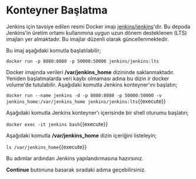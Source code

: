 # Konteyner Başlatma

Jenkins için tavsiye edilen resmi Docker imajı [jenkins/jenkins](https://hub.docker.com/r/jenkins/jenkins/)'dir. Bu depoda Jenkins'in üretim ortamı kullanımına uygun uzun dönem desteklenen (LTS) imajları yer almaktadır. Bu imajlar düzenli olarak güncellenmektedir.

Bu imaj aşağıdaki komutla başlatılabilir;

`docker run -p 8080:8080 -p 50000:50000 jenkins/jenkins:lts`

Docker imajında verileri **/var/jenkins_home** dizininde saklanmaktadır. Yeniden başlatmalarda veri kaybı olmaması adına bu dizin ir docker volume'de tutulabilir. Aşağıdaki komutla Jenkins konteyner'ını başlatın;

`docker run --name jenkins -d -p 8080:8080 -p 50000:50000 -v jenkins_home:/var/jenkins_home jenkins/jenkins:lts`{{execute}}

Aşağıdaki komutla Jenkins konteyner'ı içerisinde bir shell oturumu başlatın;

`docker exec -it jenkins bash`{{execute}}

Aşağıdaki komutla **/var/jenkins_home** dizin içeriğini listeleyin;

`ls /var/jenkins_home`{{execute}}

Bu adımlar ardından Jenkins yapılandırmasına hazırsınız.

**Continue** butonuna basarak sıradaki adıma geçebilirsiniz.
